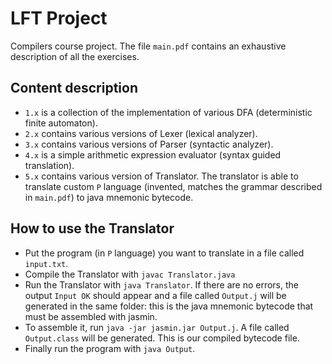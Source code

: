 # LFT Project
Compilers course project.
The file `main.pdf` contains an exhaustive description of all the exercises.

## Content description
- `1.x` is a collection of the implementation of various DFA (deterministic finite automaton).
- `2.x` contains various versions of Lexer (lexical analyzer).
- `3.x` contains various versions of Parser (syntactic analyzer).
- `4.x` is a simple arithmetic expression evaluator (syntax guided translation).
- `5.x` contains various version  of Translator. The translator is able to translate custom `P` language (invented, matches the grammar described in `main.pdf`) to java mnemonic bytecode.

## How to use the Translator
- Put the program (in `P` language) you want to translate in  a file called `input.txt`.
- Compile the Translator with `javac Translator.java`
- Run the Translator with `java Translator`. If there are no errors, the output `Input OK` should appear and a file called `Output.j` will be generated in the same folder: this is the java mnemonic bytecode that must be assembled with jasmin.
- To assemble it, run `java -jar jasmin.jar Output.j`. A file called `Output.class` will be generated. This is our compiled bytecode file.
- Finally run the program with `java Output`.
